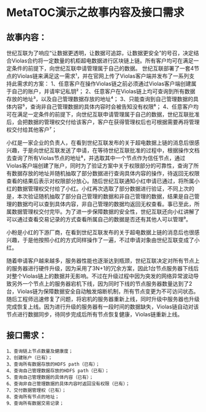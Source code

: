 # MetaTOC演示之故事内容及接口需求
## 故事内容：
世纪互联为了响应“让数据更透明，让数据可追踪，让数据更安全”的号召，决定结合Violas合约将一定数量的机柜超电数据进行区块链上链。所有客户均可在满足一定条件的前提下，向世纪互联申请管理属于自己的数据。
世纪互联部署了一套4节点的Violas链来满足这一需求¹，并在官网上传了Violas客户端并发布了一系列支持此需求的方案：
1、任意客户在操作Violas链之前必须通过Violas客户端创建属于自己的账户，并请牢记私钥²；
2、任意客户在Violas链上均可查询到所有数据存放的地址³，以及自己管理数据存放的地址⁴；
3、只能查询到自己管理数据的具体内容⁵，查询非自己管理数据的具体内容时会被告知没有权限⁶；
4、任意客户均可在满足一定条件的前提下，向世纪互联申请管理属于自己的数据，世纪互联批准后，会把数据的管理权交付给该客户，客户在获得管理权后也可根据需要再将管理权交付给其他客户⁷；

小红是一家企业的负责人，在看到世纪互联发布的关于超电数据上链的消息后很感兴趣，于是向世纪互联发送了申请，在等待世纪互联批准的过程中，根据操作文档去查询了所有Violas节点的地址⁸，并选取其中一个节点作为信任节点，通过Violas客户端创建了账户，同时为了验证方案中关于权限部分的可靠性，查询了所有数据存放的地址并随机抽取了部分数据进行查询具体内容的操作，待返回无权限查看的结果后表示对权限部分放心。随后世纪互联通知小红申请已通过，将所属小红的数据管理权交付给了小红。小红再次选取了部分数据进行验证，不同上次的是，本次验证随机抽取了部分自己管理的数据和非自己管理的数据，结果是自己管理的数据均可以查到具体内容，非自己管理的数据均返回无权查看。事已至此，所属数据管理权交付完毕。为了进一步保障数据的安全性，世纪互联还向小红讲解了可以通过查看交易记录的方式查看所属自己的数据是否还有其他人可以管理⁹。

小粉是小红的下游厂商，在看到世纪互联发布的关于超电数据上链的消息后也很感兴趣，于是他按照小红的方式同样操作了一遍，不过申请对象由世纪互联变成了小红。

随着申请客户越来越多，服务器性能也逐渐达到瓶颈，世纪互联决定对所有节点上的服务器进行硬件升级，因为采用了3N+1的冗余方案，因此1台节点服务器下线后对整个Violas链上的数据并无影响。不过在升级过程中因为突发的网络异常波动导致另外一个节点上的服务器宕机下线，因为同时下线的节点服务器数量达到了2台，Violas链为保障数据安全自动触发熔断机制，所有节点变更为不可访问状态。随后工程师迅速修复了问题，将宕机的服务器重新上线，同时升级中服务器也升级完成恢复上线。因为进行升级的服务器有一段时间的数据缺失，Violas链自动对该节点进行数据同步，待同步完成后所有节点恢复健康，Violas链重新上线。

## 接口需求：
```
1、查询链上节点数量及健康度；
2、创建账户（已有）；
3、查询所有数据存放的HDFS path（已有）；
4、查询自己管理数据存放的HDFS path（已有）；
5、查询自己管理数据的具体内容（已有）；
6、查询非自己管理数据的具体内容时返回没有权限（已有）；
7、交付数据管理权（已有）；
8、查询所有节点的地址；
9、查询所有数据交易记录；
```